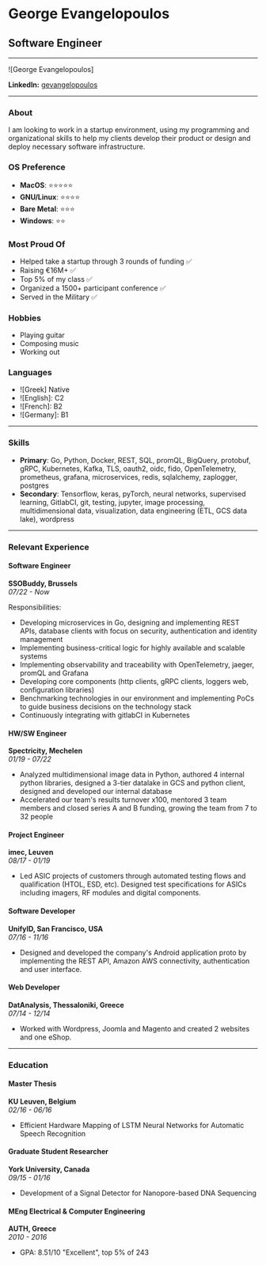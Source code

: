 # George Evangelopoulos
## Software Engineer

---

![George Evangelopoulos]

**LinkedIn:** [gevangelopoulos](https://www.linkedin.com/in/gevangelopoulos)

---

### About
I am looking to work in a startup environment, using my programming and organizational skills to help my clients develop their product or design and deploy necessary software infrastructure.

### OS Preference
- **MacOS**: ⭐⭐⭐⭐⭐
- **GNU/Linux**: ⭐⭐⭐⭐
- **Bare Metal**: ⭐⭐⭐
- **Windows**: ⭐⭐

### Most Proud Of
- Helped take a startup through 3 rounds of funding ✅
- Raising €16M+ ✅
- Top 5% of my class ✅
- Organized a 1500+ participant conference ✅
- Served in the Military ✅

### Hobbies
- Playing guitar
- Composing music
- Working out

### Languages
- ![Greek] Native
- ![English]: C2
- ![French]: B2
- ![Germany]: B1

---

### Skills
- **Primary**: Go, Python, Docker, REST, SQL, promQL, BigQuery, protobuf, gRPC, Kubernetes, Kafka, TLS, oauth2, oidc, fido, OpenTelemetry, prometheus, grafana, microservices, redis, sqlalchemy, zaplogger, postgres
- **Secondary**: Tensorflow, keras, pyTorch, neural networks, supervised learning, GitlabCI, git, testing, jupyter, image processing, multidimensional data, visualization, data engineering (ETL, GCS data lake), wordpress

---

### Relevant Experience

#### Software Engineer
**SSOBuddy, Brussels**  
*07/22 - Now*

Responsibilities:
- Developing microservices in Go, designing and implementing REST APIs, database clients with focus on security, authentication and identity management
- Implementing business-critical logic for highly available and scalable systems
- Implementing observability and traceability with OpenTelemetry, jaeger, promQL and Grafana
- Developing core components (http clients, gRPC clients, loggers web, configuration libraries)
- Benchmarking technologies in our environment and implementing PoCs to guide business decisions on the technology stack
- Continuously integrating with gitlabCI in Kubernetes

#### HW/SW Engineer
**Spectricity, Mechelen**  
*01/19 - 07/22*

- Analyzed multidimensional image data in Python, authored 4 internal python libraries, designed a 3-tier datalake in GCS and python client, designed and developed our internal database
- Accelerated our team's results turnover x100, mentored 3 team members and closed series A and B funding, growing the team from 7 to 32 people

#### Project Engineer
**imec, Leuven**  
*08/17 - 01/19*

- Led ASIC projects of customers through automated testing flows and qualification (HTOL, ESD, etc). Designed test specifications for ASICs including imagers, RF modules and digital components.

#### Software Developer
**UnifyID, San Francisco, USA**  
*07/16 - 11/16*

- Designed and developed the company's Android application proto by implementing the REST API, Amazon AWS connectivity, authentication and user interface.

#### Web Developer
**DatAnalysis, Thessaloniki, Greece**  
*07/14 - 12/14*

- Worked with Wordpress, Joomla and Magento and created 2 websites and one eShop.

---

### Education

#### Master Thesis
**KU Leuven, Belgium**  
*02/16 - 06/16*

- Efficient Hardware Mapping of LSTM Neural Networks for Automatic Speech Recognition

#### Graduate Student Researcher
**York University, Canada**  
*09/15 - 01/16*

- Development of a Signal Detector for Nanopore-based DNA Sequencing

#### MEng Electrical & Computer Engineering
**AUTH, Greece**  
*2010 - 2016*

- GPA: 8.51/10 "Excellent", top 5% of 243

